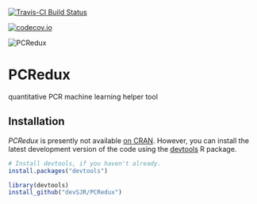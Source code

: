[![Travis-CI Build Status](https://travis-ci.org/devSJR/PCRedux.svg?branch=master)](https://travis-ci.org/devSJR/PCRedux)

[![codecov.io](https://codecov.io/github/devSJR/PCRedux/coverage.svg?branch=master)](https://codecov.io/github/devSJR/PCRedux?branch=master) 

![PCRedux](https://github.com/devSJR/PCRedux/blob/master/vignettes/Logo.png)
# PCRedux
quantitative PCR machine learning helper tool

## Installation

*PCRedux* is presently not available [on CRAN](https://cran.r-project.org/). However, you 
can install the latest development version of the code using the [devtools](https://cran.r-project.org/package=devtools) R package.

```R
# Install devtools, if you haven't already.
install.packages("devtools")

library(devtools)
install_github("devSJR/PCRedux")
```
